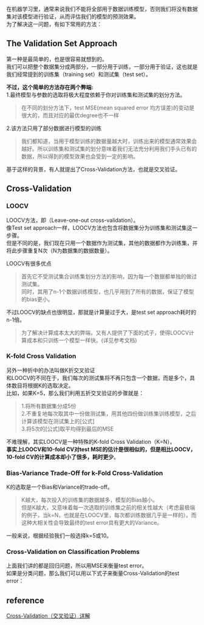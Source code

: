 在机器学习里，通常来说我们不能将全部用于数据训练模型，否则我们将没有数据集对该模型进行验证，从而评估我们的模型的预测效果。  
为了解决这一问题，有如下常用的方法：
## The Validation Set Approach
第一种是最简单的，也是很容易就想到的。  
我们可以把整个数据集分成两部分，一部分用于训练，一部分用于验证，这也就是我们经常提到的训练集（training set）和测试集（test set）。

**不过，这个简单的方法存在两个弊端:**  
1.最终模型与参数的选取将极大程度依赖于你对训练集和测试集的划分方法。  
> 在不同的划分方法下，test MSE(mean squared error 均方误差)的变动是很大的，而且对应的最优degree也不一样

2.该方法只用了部分数据进行模型的训练  
> 我们都知道，当用于模型训练的数据量越大时，训练出来的模型通常效果会越好。所以训练集和测试集的划分意味着我们无法充分利用我们手头已有的数据，所以得到的模型效果也会受到一定的影响。

基于这样的背景，有人就提出了Cross-Validation方法，也就是交叉验证。
## Cross-Validation
### LOOCV
LOOCV方法，即（Leave-one-out cross-validation）。  
像Test set approach一样，LOOCV方法也包含将数据集分为训练集和测试集这一步骤。  
但是不同的是，我们现在只用一个数据作为测试集，其他的数据都作为训练集，并将此步骤重复N次（N为数据集的数据数量）。  

LOOCV有很多优点
> 首先它不受测试集合训练集划分方法的影响，因为每一个数据都单独的做过测试集。  
同时，其用了n-1个数据训练模型，也几乎用到了所有的数据，保证了模型的bias更小。

不过LOOCV的缺点也很明显，那就是计算量过于大，是test set approach耗时的n-1倍。  
> 为了解决计算成本太大的弊端，又有人提供了下面的式子，使得LOOCV计算成本和只训练一个模型一样快。(详见参考文档)

### K-fold Cross Validation
另外一种折中的办法叫做K折交叉验证  
和LOOCV的不同在于，我们每次的测试集将不再只包含一个数据，而是多个，具体数目将根据K的选取决定。  
比如，如果K=5，那么我们利用五折交叉验证的步骤就是：  
> 1.将所有数据集分成5份  
2.不重复地每次取其中一份做测试集，用其他四份做训练集训练模型，之后计算该模型在测试集上的[公式]  
3.将5次的[公式]取平均得到最后的MSE

不难理解，其实LOOCV是一种特殊的K-fold Cross Validation（K=N）。  
**事实上LOOCV和10-fold CV对test MSE的估计是很相似的，但是相比LOOCV，10-fold CV的计算成本却小了很多，耗时更少**。
### Bias-Variance Trade-Off for k-Fold Cross-Validation
K的选取是一个Bias和Variance的trade-off。  
> K越大，每次投入的训练集的数据越多，模型的Bias越小。  
但是K越大，又意味着每一次选取的训练集之前的相关性越大（考虑最极端的例子，当k=N，也就是在LOOCV里，每次都训练数据几乎是一样的）。而这种大相关性会导致最终的test error具有更大的Variance。

一般来说，根据经验我们一般选择k=5或10。

### Cross-Validation on Classification Problems
上面我们讲的都是回归问题，所以用MSE来衡量test error。  
如果是分类问题，那么我们可以用以下式子来衡量Cross-Validation的test error：




## reference
[Cross-Validation（交叉验证）详解](https://zhuanlan.zhihu.com/p/24825503)
